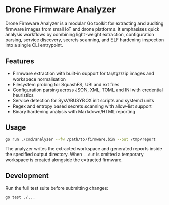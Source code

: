 # Drone Firmware Analyzer

Drone Firmware Analyzer is a modular Go toolkit for extracting and auditing
firmware images from small IoT and drone platforms. It emphasises quick
analysis workflows by combining light-weight extraction, configuration parsing,
service discovery, secrets scanning, and ELF hardening inspection into a single
CLI entrypoint.

## Features

- Firmware extraction with built-in support for tar/tgz/zip images and
  workspace normalisation
- Filesystem probing for SquashFS, UBI and ext files
- Configuration parsing across JSON, XML, TOML and INI with credential
  heuristics
- Service detection for SysV/BUSYBOX init scripts and systemd units
- Regex and entropy based secrets scanning with allow-list support
- Binary hardening analysis with Markdown/HTML reporting

## Usage

```bash
go run ./cmd/analyzer --fw /path/to/firmware.bin --out /tmp/report
```

The analyzer writes the extracted workspace and generated reports inside the
specified output directory. When `--out` is omitted a temporary workspace is
created alongside the extracted firmware.

## Development

Run the full test suite before submitting changes:

```bash
go test ./...
```
